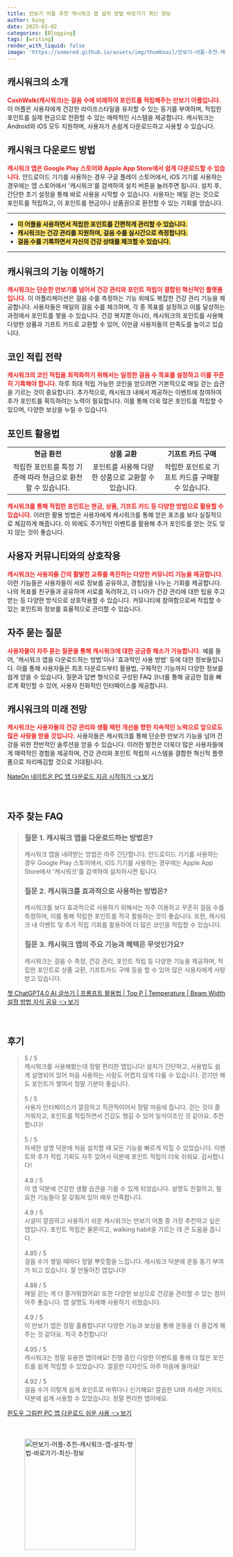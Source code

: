 ```yaml
---
title: 만보기 어플 추천 캐시워크 앱 설치 방법 바로가기 최신 정보
author: bing
date: 2025-02-02
categories: [Blogging]
tags: [writing]
render_with_liquid: false
image: 'https://somered.github.io/assets/img/thumbnail/만보기-어플-추천-캐시워크-앱-설치-방법-바로가기-최신-정보.webp'
---
```



<h2 id='캐시워크의 소개'>캐시워크의 소개</h2>

<p><b><span style="color: #ee2323;">CashWalk(캐시워크)는 걸음 수에 비례하여 포인트를 적립해주는 만보기 어플입니다.</span></b> 이 어플은 사용자에게 건강한 라이프스타일을 유지할 수 있는 동기를 부여하며, 적립한 포인트를 실제 현금으로 전환할 수 있는 매력적인 시스템을 제공합니다. 캐시워크는 Android와 iOS 모두 지원하며, 사용자가 손쉽게 다운로드하고 사용할 수 있습니다.</p>

<h2 id='캐시워크 다운로드 방법'>캐시워크 다운로드 방법</h2>

<p><b><span style="color: #ee2323;">캐시워크 앱은 Google Play 스토어와 Apple App Store에서 쉽게 다운로드할 수 있습니다.</span></b> 안드로이드 기기를 사용하는 경우 구글 플레이 스토어에서, iOS 기기를 사용하는 경우에는 앱 스토어에서 '캐시워크'를 검색하여 설치 버튼을 눌러주면 됩니다. 설치 후, 간단한 초기 설정을 통해 바로 사용을 시작할 수 있습니다. 사용자는 매일 걷는 것으로 포인트를 적립하고, 이 포인트를 현금이나 상품권으로 환전할 수 있는 기회를 얻습니다.</p>

<hr />

<ul>
    <li><b><span style="background-color: #ffe066;">이 어플을 사용하면서 적립한 포인트를 간편하게 관리할 수 있습니다.</span></b></li>
    <li><b><span style="background-color: #ffe066;">캐시워크는 건강 관리를 지원하며, 걸음 수를 실시간으로 측정합니다.</span></b></li>
    <li><b><span style="background-color: #ffe066;">걸음 수를 기록하면서 자신의 건강 상태를 체크할 수 있습니다.</span></b></li>
</ul>

<hr />

<h2 id='캐시워크의 기능 이해하기'>캐시워크의 기능 이해하기</h2>

<p><b><span style="color: #ee2323;">캐시워크는 단순한 만보기를 넘어서 건강 관리와 포인트 적립이 결합된 혁신적인 플랫폼입니다.</span></b> 이 어플리케이션은 걸음 수를 측정하는 기능 외에도 복잡한 건강 관리 기능을 제공합니다. 사용자들은 매일의 걸음 수를 체크하며, 각 종 목표를 설정하고 이를 달성하는 과정에서 포인트를 쌓을 수 있습니다. 건강 복지뿐 아니라, 캐시워크의 포인트를 사용해 다양한 상품과 기프트 카드로 교환할 수 있어, 이만큼 사용자들의 만족도를 높이고 있습니다.</p>

<h2 id='코인 적립 전략'>코인 적립 전략</h2>

<p><b><span style="color: #ee2323;">캐시워크의 코인 적립을 최적화하기 위해서는 일정한 걸음 수 목표를 설정하고 이를 꾸준히 기록해야 합니다.</span></b> 하루 최대 적립 가능한 코인을 얻으려면 기본적으로 매일 걷는 습관을 기르는 것이 중요합니다. 추가적으로, 캐시워크 내에서 제공하는 이벤트에 참여하여 추가 포인트를 획득하려는 노력이 필요합니다. 이를 통해 더욱 많은 포인트를 적립할 수 있으며, 다양한 보상을 누릴 수 있습니다.</p>

<h2 id='포인트 활용법'>포인트 활용법</h2>

<table>
    <tr>
        <td style="text-align: center; height: 17px;"><b>현금 환전</b></td>
        <td style="text-align: center; height: 17px;"><b>상품 교환</b></td>
        <td style="text-align: center; height: 17px;"><b>기프트 카드 구매</b></td>
    </tr>
    <tr>
        <td style="text-align: center; height: 17px;">적립한 포인트를 특정 기준에 따라 현금으로 환전할 수 있습니다.</td>
        <td style="text-align: center; height: 17px;">포인트를 사용해 다양한 상품으로 교환할 수 있습니다.</td>
        <td style="text-align: center; height: 17px;">적립한 포인트로 기프트 카드를 구매할 수 있습니다.</td>
    </tr>
</table>

<p><b><span style="color: #ee2323;">캐시워크를 통해 적립한 포인트는 현금, 상품, 기프트 카드 등 다양한 방법으로 활용할 수 있습니다.</span></b> 이러한 활용 방법은 사용자에게 캐시워크를 통해 얻은 포즈를 보다 실질적으로 체감하게 해줍니다. 이 외에도 주기적인 이벤트를 활용해 추가 포인트를 얻는 것도 잊지 않는 것이 좋습니다.</p>

<h2 id='사용자 커뮤니티와의 상호작용'>사용자 커뮤니티와의 상호작용</h2>

<p><b><span style="color: #ee2323;">캐시워크는 사용자들 간의 활발한 교류를 촉진하는 다양한 커뮤니티 기능을 제공합니다.</span></b> 이런 기능들은 사용자들이 서로 정보를 공유하고, 경험담을 나누는 기회를 제공합니다. 나의 목표를 친구들과 공유하며 서로를 독려하고, 더 나아가 건강 관리에 대한 팁을 주고받는 등 다양한 방식으로 상호작용할 수 있습니다. 커뮤니티에 참여함으로써 적립할 수 있는 포인트와 정보를 효율적으로 관리할 수 있습니다.</p>

<h2 id='자주 묻는 질문'>자주 묻는 질문</h2>

<p><b><span style="color: #ee2323;">사용자들이 자주 묻는 질문을 통해 캐시워크에 대한 궁금증 해소가 가능합니다.</span></b> 예를 들어, '캐시워크 앱을 다운로드하는 방법'이나 '효과적인 사용 방법' 등에 대한 정보들입니다. 이를 통해 사용자들은 최초 다운로드부터 활용법, 구체적인 기능까지 다양한 정보를 쉽게 얻을 수 있습니다. 질문과 답변 형식으로 구성된 FAQ 코너를 통해 궁금한 점을 빠르게 확인할 수 있어, 사용자 친화적인 인터페이스를 제공합니다.</p>

<h2 id='캐시워크의 미래 전망'>캐시워크의 미래 전망</h2>

<p><b><span style="color: #ee2323;">캐시워크는 사용자들의 건강 관리와 생활 패턴 개선을 향한 지속적인 노력으로 앞으로도 많은 사랑을 받을 것입니다.</span></b> 사용자들은 캐시워크를 통해 단순한 만보기 기능을 넘어 건강을 위한 전반적인 솔루션을 얻을 수 있습니다. 이러한 발전은 더욱더 많은 사용자들에게 매력적인 경험을 제공하며, 건강 관리와 포인트 적립의 시스템을 결합한 혁신적 플랫폼으로 자리매김할 것으로 기대됩니다.</p>


<p><a class="click-button" title="NateOn 네이트온 PC 앱 다운로드 지금 시작하기" href="https://somered.github.io/posts/NateOn-%EB%84%A4%EC%9D%B4%ED%8A%B8%EC%98%A8-PC-%EC%95%B1-%EB%8B%A4%EC%9A%B4%EB%A1%9C%EB%93%9C-%EC%A7%80%EA%B8%88-%EC%8B%9C%EC%9E%91%ED%95%98%EA%B8%B0/" rel="dofollow">NateOn 네이트온 PC 앱 다운로드 지금 시작하기 👈 보기</a></p><br>
<h2 id='자주_찾는_FAQ'>자주 찾는 FAQ</h2>
<div itemscope="" itemtype="https://schema.org/FAQPage"> 
<blockquote> 
<div itemscope="" itemprop="mainEntity" itemtype="https://schema.org/Question"> 
<h3 itemprop="name">질문 1. 캐시워크 앱을 다운로드하는 방법은?</h3> 
<div itemscope="" itemprop="acceptedAnswer" itemtype="https://schema.org/Answer"> 
<span itemprop="text"> 
<p>캐시워크 앱을 내려받는 방법은 아주 간단합니다. 안드로이드 기기를 사용하는 경우 Google Play 스토어에서, iOS 기기를 사용하는 경우에는 Apple App Store에서 '캐시워크'를 검색하여 설치하시면 됩니다.</p> 
</span> 
</div> 
</div> 

<div itemscope="" itemprop="mainEntity" itemtype="https://schema.org/Question"> 
<h3 itemprop="name">질문 2. 캐시워크를 효과적으로 사용하는 방법은?</h3> 
<div itemscope="" itemprop="acceptedAnswer" itemtype="https://schema.org/Answer"> 
<span itemprop="text"> 
<p>캐시워크를 보다 효과적으로 사용하기 위해서는 자주 이용하고 꾸준히 걸음 수를 측정하며, 이를 통해 적립한 포인트를 적극 활용하는 것이 좋습니다. 또한, 캐시워크 내 이벤트 및 추가 적립 기회를 활용하여 더 많은 코인을 적립할 수 있습니다.</p> 
</span> 
</div> 
</div> 

<div itemscope="" itemprop="mainEntity" itemtype="https://schema.org/Question"> 
<h3 itemprop="name">질문 3. 캐시워크 앱의 주요 기능과 혜택은 무엇인가요?</h3> 
<div itemscope="" itemprop="acceptedAnswer" itemtype="https://schema.org/Answer"> 
<span itemprop="text"> 
<p>캐시워크는 걸음 수 측정, 건강 관리, 포인트 적립 등 다양한 기능을 제공하며, 적립한 포인트로 상품 교환, 기프트카드 구매 등을 할 수 있어 많은 사용자에게 사랑받고 있습니다.</p> 
</span> 
</div> 
</div> 
</blockquote> 
</div>
<p><a class="click-button" title="챗 ChatGPT4.0 AI 글쓰기 | 프롬프트 활용법 | Top P | Temperature | Beam Width 설정 방법 지식 공유" href="https://somered.github.io/posts/%EC%B1%97-ChatGPT4.0-AI-%EA%B8%80%EC%93%B0%EA%B8%B0-%ED%94%84%EB%A1%AC%ED%94%84%ED%8A%B8-%ED%99%9C%EC%9A%A9%EB%B2%95-Top-P-Temperature-Beam-Width-%EC%84%A4%EC%A0%95-%EB%B0%A9%EB%B2%95-%EC%A7%80%EC%8B%9D-%EA%B3%B5%EC%9C%A0/" rel="dofollow">챗 ChatGPT4.0 AI 글쓰기 | 프롬프트 활용법 | Top P | Temperature | Beam Width 설정 방법 지식 공유 👈 보기</a></p><br>
<h2 id='후기'>후기</h2>
<div itemscope itemtype="https://schema.org/Product">
  <blockquote>
  <div itemprop="review" itemscope itemtype="https://schema.org/Review">
      <div itemprop="reviewRating" itemscope itemtype="https://schema.org/Rating"> <span itemprop="ratingValue">5</span> / <span itemprop="bestRating">5</span> </div>
      <span itemprop="reviewBody">캐시워크를 사용해봤는데 정말 편리한 앱입니다! 설치가 간단하고, 사용법도 쉽게 설명되어 있어 처음 사용하는 사람도 어렵지 않게 다룰 수 있습니다. 걷기만 해도 포인트가 쌓여서 정말 기분이 좋습니다.</span>
  </div>
  <br>
  <div itemprop="review" itemscope itemtype="https://schema.org/Review">
      <div itemprop="reviewRating" itemscope itemtype="https://schema.org/Rating"> <span itemprop="ratingValue">5</span> / <span itemprop="bestRating">5</span> </div>
      <span itemprop="reviewBody">사용자 인터페이스가 깔끔하고 직관적이어서 정말 마음에 듭니다. 걷는 것이 즐거워지고, 포인트를 적립하면서 건강도 챙길 수 있어 일석이조인 것 같아요. 추천합니다!</span>
  </div>
  <br>
  <div itemprop="review" itemscope itemtype="https://schema.org/Review">
      <div itemprop="reviewRating" itemscope itemtype="https://schema.org/Rating"> <span itemprop="ratingValue">5</span> / <span itemprop="bestRating">5</span> </div>
      <span itemprop="reviewBody">자세한 설명 덕분에 처음 설치할 때 모든 기능을 빠르게 익힐 수 있었습니다. 이벤트와 추가 적립 기회도 자주 있어서 덕분에 포인트 적립이 더욱 쉬워요. 감사합니다!</span>
  </div>
  <br>
  <div itemprop="review" itemscope itemtype="https://schema.org/Review">
      <div itemprop="reviewRating" itemscope itemtype="https://schema.org/Rating"> <span itemprop="ratingValue">4.8</span> / <span itemprop="bestRating">5</span> </div>
      <span itemprop="reviewBody">이 앱 덕분에 건강한 생활 습관을 기를 수 있게 되었습니다. 설명도 친절하고, 필요한 기능들이 잘 갖춰져 있어 매우 만족합니다.</span>
  </div>
  <br>
  <div itemprop="review" itemscope itemtype="https://schema.org/Review">
      <div itemprop="reviewRating" itemscope itemtype="https://schema.org/Rating"> <span itemprop="ratingValue">4.9</span> / <span itemprop="bestRating">5</span> </div>
      <span itemprop="reviewBody">시설이 깔끔하고 사용하기 쉬운 캐시워크는 만보기 어플 중 가장 추천하고 싶은 앱입니다. 포인트 적립은 물론이고, walking habit을 기르는 데 큰 도움을 줍니다.</span>
  </div>
  <br>
  <div itemprop="review" itemscope itemtype="https://schema.org/Review">
      <div itemprop="reviewRating" itemscope itemtype="https://schema.org/Rating"> <span itemprop="ratingValue">4.85</span> / <span itemprop="bestRating">5</span> </div>
      <span itemprop="reviewBody">걸음 수가 쌓일 때마다 정말 뿌듯함을 느낍니다. 캐시워크 덕분에 운동 동기 부여가 되고 있습니다. 잘 만들어진 앱입니다!</span>
  </div>
  <br>
  <div itemprop="review" itemscope itemtype="https://schema.org/Review">
      <div itemprop="reviewRating" itemscope itemtype="https://schema.org/Rating"> <span itemprop="ratingValue">4.88</span> / <span itemprop="bestRating">5</span> </div>
      <span itemprop="reviewBody">매일 걷는 게 더 즐거워졌어요! 또한 다양한 보상으로 건강을 관리할 수 있는 점이 아주 좋습니다. 앱 설명도 자세해 사용하기 쉬웠습니다.</span>
  </div>
  <br>
  <div itemprop="review" itemscope itemtype="https://schema.org/Review">
      <div itemprop="reviewRating" itemscope itemtype="https://schema.org/Rating"> <span itemprop="ratingValue">4.9</span> / <span itemprop="bestRating">5</span> </div>
      <span itemprop="reviewBody">이 만보기 앱은 정말 훌륭합니다! 다양한 기능과 보상을 통해 운동을 더 즐겁게 해주는 것 같아요. 적극 추천합니다!</span>
  </div>
  <br>
  <div itemprop="review" itemscope itemtype="https://schema.org/Review">
      <div itemprop="reviewRating" itemscope itemtype="https://schema.org/Rating"> <span itemprop="ratingValue">4.95</span> / <span itemprop="bestRating">5</span> </div>
      <span itemprop="reviewBody">캐시워크는 정말 유용한 앱이에요! 진행 중인 다양한 이벤트를 통해 더 많은 포인트를 쉽게 적립할 수 있었습니다. 깔끔한 디자인도 아주 마음에 들어요!</span>
  </div>
  <br>
  <div itemprop="review" itemscope itemtype="https://schema.org/Review">
      <div itemprop="reviewRating" itemscope itemtype="https://schema.org/Rating"> <span itemprop="ratingValue">4.92</span> / <span itemprop="bestRating">5</span> </div>
      <span itemprop="reviewBody">걸음 수가 이렇게 쉽게 포인트로 바뀌다니 신기해요! 깔끔한 UI와 자세한 가이드 덕분에 쉽게 사용할 수 있었습니다. 정말 편리한 앱이에요.</span>
  </div>
  </blockquote>
</div>
<p><a class="click-button" title="윈도우 그림판 PC 앱 다운로드 쉬운 사용" href="https://somered.github.io/posts/%EC%9C%88%EB%8F%84%EC%9A%B0-%EA%B7%B8%EB%A6%BC%ED%8C%90-PC-%EC%95%B1-%EB%8B%A4%EC%9A%B4%EB%A1%9C%EB%93%9C-%EC%89%AC%EC%9A%B4-%EC%82%AC%EC%9A%A9/" rel="dofollow">윈도우 그림판 PC 앱 다운로드 쉬운 사용 👈 보기</a></p><br>
<figure class="image"><img src="https://somered.github.io/assets/img/thumbnail/만보기-어플-추천-캐시워크-앱-설치-방법-바로가기-최신-정보.webp" alt="만보기-어플-추천-캐시워크-앱-설치-방법-바로가기-최신-정보" width="256" height="256"></figure>